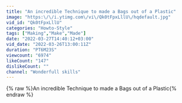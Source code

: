 ```yaml
---
title: "An incredible Technique to made a Bags out of a Plastic"
image: "https:\/\/i.ytimg.com\/vi\/Qk0tFpxLllU\/hqdefault.jpg"
vid_id: "Qk0tFpxLllU"
categories: "Howto-Style"
tags: ["Making","Make","Made"]
date: "2022-03-27T14:40:12+03:00"
vid_date: "2022-03-26T13:00:11Z"
duration: "PT6M23S"
viewcount: "6974"
likeCount: "147"
dislikeCount: ""
channel: "Wonderfull skills"
---
```

{% raw %}An incredible Technique to made a Bags out of a Plastic{% endraw %}
